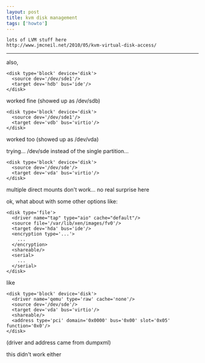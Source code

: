 ```yaml
---
layout: post
title: kvm disk management
tags: ['howto']
---
```


    lots of LVM stuff here
    http://www.jmcneil.net/2010/05/kvm-virtual-disk-access/

---

also,

    <disk type='block' device='disk'>
      <source dev='/dev/sde1'/>
      <target dev='hdb' bus='ide'/>
    </disk>

worked fine (showed up as /dev/sdb)

    <disk type='block' device='disk'>
      <source dev='/dev/sde1'/>
      <target dev='vdb' bus='virtio'/>
    </disk>

worked too (showed up as /dev/vda)

trying... /dev/sde instead of the single partition...

    <disk type='block' device='disk'>
      <source dev='/dev/sde'/>
      <target dev='vda' bus='virtio'/>
    </disk>

multiple direct mounts don't work... no real surprise here

ok, what about with some other options like:

    <disk type='file'>
      <driver name="tap" type="aio" cache="default"/>
      <source file='/var/lib/xen/images/fv0'/>
      <target dev='hda' bus='ide'/>
      <encryption type='...'>
        ...
      </encryption>
      <shareable/>
      <serial>
        ...
      </serial>
    </disk>

like 

    <disk type='block' device='disk'>
      <driver name='qemu' type='raw' cache='none'/>
      <source dev='/dev/sde'/>
      <target dev='vda' bus='virtio'/>
      <shareable/>
      <address type='pci' domain='0x0000' bus='0x00' slot='0x05' function='0x0'/>
    </disk>

(driver and address came from dumpxml)

this didn't work either
